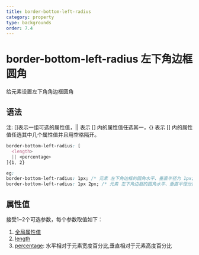 ```yaml
---
title: border-bottom-left-radius
category: property
type: backgrounds
order: 7.4
---
```


# border-bottom-left-radius 左下角边框圆角

给元素设置左下角角边框圆角

## 语法

注: []表示一组可选的属性值，|| 表示 [] 内的属性值任选其一，{} 表示 [] 内的属性值任选其中几个属性值并且用空格隔开。

```css
border-bottom-left-radius: [
  <length>
  || <percentage>
]{1, 2}

eg:
border-bottom-left-radius: 1px; /* 元素 左下角边框的圆角水平、垂直半径为 1px; */
border-bottom-left-radius: 1px 2px; /* 元素 左下角边框的圆角水平、垂直半径分别为 1px 2px; */
```

## 属性值

接受1~2个可选参数，每个参数取值如下：

1. [全局属性值](/front-end/CSS/values#anchor-值类型)
1. [length](/front-end/CSS/values#anchor-值类型)
1. [percentage](/front-end/CSS/values#anchor-值类型): 水平相对于元素宽度百分比,垂直相对于元素高度百分比
